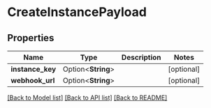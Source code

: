 # CreateInstancePayload

## Properties

Name | Type | Description | Notes
------------ | ------------- | ------------- | -------------
**instance_key** | Option<**String**> |  | [optional]
**webhook_url** | Option<**String**> |  | [optional]

[[Back to Model list]](../README.md#documentation-for-models) [[Back to API list]](../README.md#documentation-for-api-endpoints) [[Back to README]](../README.md)


